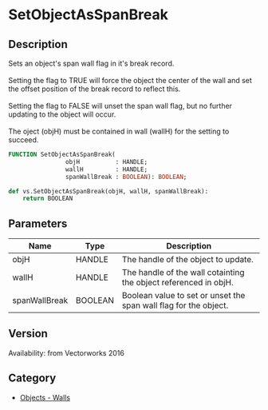 # SetObjectAsSpanBreak

## Description
Sets an object's span wall flag in it's break record.<BR>
<BR>
Setting the flag to TRUE will force the object the center of the wall and set the offset position of the break record to reflect this.<BR>
<BR>
Setting the flag to FALSE will unset the span wall flag, but no further updating to the object will occur.<BR>
<BR>
The oject (objH) must be contained in wall (wallH) for the setting to succeed.

```pascal
FUNCTION SetObjectAsSpanBreak(
				objH          : HANDLE;
				wallH         : HANDLE;
				spanWallBreak : BOOLEAN): BOOLEAN;
```

```python
def vs.SetObjectAsSpanBreak(objH, wallH, spanWallBreak):
    return BOOLEAN
```

## Parameters
|Name|Type|Description|
|---|---|---|
|objH|HANDLE|The handle of the object to update.|
|wallH|HANDLE|The handle of the wall cotainting the object referenced in objH.|
|spanWallBreak|BOOLEAN|Boolean value to set or unset the span wall  flag for the object.|

## Version
Availability: from Vectorworks 2016

## Category
* [Objects - Walls](../Categories/Objects%20-%20Walls.md)
